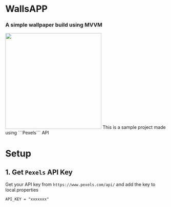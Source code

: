 # WallsAPP

### A simple wallpaper build using MVVM
<img src="https://s6.gifyu.com/images/ezgif.com-gif-maker-2ab714324bcbad7e5.md.gif" width="300">
This is a sample project made using ```Pexels``` API

# Setup

## 1. Get ```Pexels``` API Key

Get your API key from ```https://www.pexels.com/api/``` and add the key to local.properties

```
API_KEY = "xxxxxxx"
```
